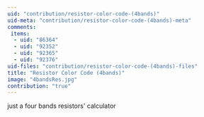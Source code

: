 ```yaml
---
uid: "contribution/resistor-color-code-(4bands)"
uid-meta: "contribution/resistor-color-code-(4bands)-meta"
comments: 
 items: 
  - uid: "86364"
  - uid: "92352"
  - uid: "92365"
  - uid: "92376"
uid-files: "contribution/resistor-color-code-(4bands)-files"
title: "Resistor Color Code (4bands)"
image: "4bandsRes.jpg"
contribution: "true"
---
```


just a four bands resistors' calculator
